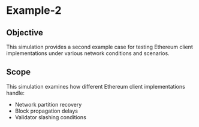 # Example-2

## Objective

This simulation provides a second example case for testing Ethereum client implementations under various network conditions and scenarios.

## Scope

This simulation examines how different Ethereum client implementations handle:
- Network partition recovery
- Block propagation delays
- Validator slashing conditions
